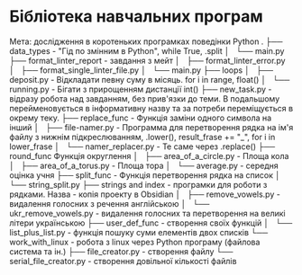 # Бібліотека навчальних програм
Мета: дослідження в коротеньких програмках поведінки Python
.
├── data_types - "Гід по змінним в Python", while True, .split
│   └── main.py
├── format_linter_report - завдання з мейт
│   ├── format_linter_error.py
│   ├── format_single_linter_file.py
│   └── main.py
├── loops 
│   ├── deposit.py - Відкладати певну суму в місяць. for i in range, float()
│   └── running.py - Бігати з прирощенням дистанції int()
├── new_task.py - відразу робота над завданням, без прив'язки до теми. В подальшому перейменовується в
                  інформативну назву та за потреби переміщується в окрему теку.
├── replace_func - Функція заміни одного символа на інший
│   ├── file-namer.py - Программа для перетворення рядка на ім'я файлу з нижнім підкреслюванням, .lower(), result_frase += "_",
                        for i in lower_frase
│   └── namer_replacer.py - Те саме через .replace()
├── round_func Функція округлення
│   ├── area_of_a_circle.py - Площа кола
│   ├── area_of_a_torus.py - Площа тора
│   └── average.py - середня оцінка учня
├── split_func - Функція перетворення рядка на список
│   └── string_split.py
├── strings and index - програмки для роботи з рядками. Назва - копія проекту в Obsidian
│   ├── remove_vowels.py - видалення голосних з речення англійською
│   └── ukr_remove_vowels.py - видалення голосних та перетворення на великі літери українською
├── user_def_func - створення своїх функцій
│   └── list_plus_list.py - функція пошуку суми елементів двох списків
└── work_with_linux - робота з linux через Python програму (файлова система та ін.)
    ├── file_creator.py - створення файлу
    └── serial_file_creator.py - створення довільної кількості файлів

